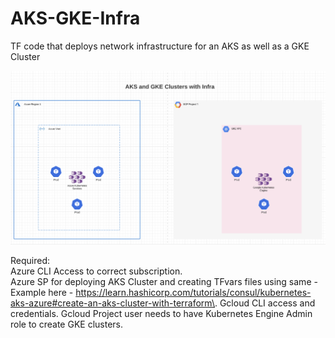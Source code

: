# AKS-GKE-Infra
TF code that deploys network infrastructure for an AKS as well as a GKE Cluster

![Total Build](/images/AKS+GKE+Infra.png)

Required:  
Azure CLI Access to correct subscription.  
Azure SP for deploying AKS Cluster and creating TFvars files using same - Example here - https://learn.hashicorp.com/tutorials/consul/kubernetes-aks-azure#create-an-aks-cluster-with-terraform\. 
Gcloud CLI access and credentials. 
Gcloud Project user needs to have Kubernetes Engine Admin role to create GKE clusters.  

